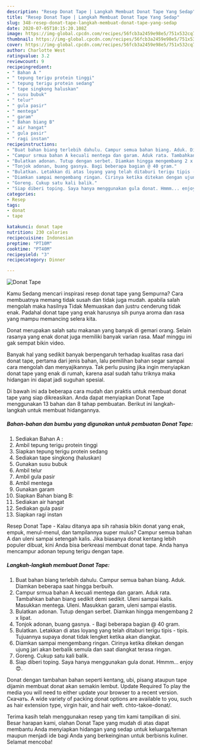 ```yaml
---
description: "Resep Donat Tape | Langkah Membuat Donat Tape Yang Sedap"
title: "Resep Donat Tape | Langkah Membuat Donat Tape Yang Sedap"
slug: 348-resep-donat-tape-langkah-membuat-donat-tape-yang-sedap
date: 2020-07-05T10:15:20.108Z
image: https://img-global.cpcdn.com/recipes/56fcb3a2459e98e5/751x532cq70/donat-tape-foto-resep-utama.jpg
thumbnail: https://img-global.cpcdn.com/recipes/56fcb3a2459e98e5/751x532cq70/donat-tape-foto-resep-utama.jpg
cover: https://img-global.cpcdn.com/recipes/56fcb3a2459e98e5/751x532cq70/donat-tape-foto-resep-utama.jpg
author: Charlotte West
ratingvalue: 3.2
reviewcount: 9
recipeingredient:
- " Bahan A "
- " tepung terigu protein tinggi"
- " tepung terigu protein sedang"
- " tape singkong haluskan"
- " susu bubuk"
- " telur"
- " gula pasir"
- " mentega"
- " garam"
- " Bahan biang B"
- " air hangat"
- " gula pasir"
- " ragi instan"
recipeinstructions:
- "Buat bahan biang terlebih dahulu. Campur semua bahan biang. Aduk. Diamkan beberapa saat hingga berbuih."
- "Campur srmua bahan A kecuali mentega dan garam. Aduk rata. Tambahkan bahan biang sedikit demi sedikit. Uleni sampai kalis. Masukkan mentega. Uleni. Masukkan garam, uleni sampai elastis."
- "Bulatkan adonan. Tutup dengan serbet. Diamkan hingga mengembang 2 x lipat."
- "Tonjok adonan, buang gasnya. Bagi beberapa bagian @ 40 gram."
- "Bulatkan. Letakkan di atas loyang yang telah ditaburi terigu tipis - tipis. Tujuannya supaya donat tidak lengket ketika akan diangkat."
- "Diamkan sampai mengembang ringan. Cirinya ketika ditekan dengan ujung jari akan berbalik semula dan saat diangkat terasa ringan."
- "Goreng. Cukup satu kali balik."
- "Siap diberi toping. Saya hanya menggunakan gula donat. Hmmm... enjoy 😍."
categories:
- Resep
tags:
- donat
- tape

katakunci: donat tape 
nutrition: 230 calories
recipecuisine: Indonesian
preptime: "PT10M"
cooktime: "PT40M"
recipeyield: "3"
recipecategory: Dinner

---
```



![Donat Tape](https://img-global.cpcdn.com/recipes/56fcb3a2459e98e5/751x532cq70/donat-tape-foto-resep-utama.jpg)

Kamu Sedang mencari inspirasi resep donat tape yang Sempurna? Cara membuatnya memang tidak susah dan tidak juga mudah. apabila salah mengolah maka hasilnya Tidak Memuaskan dan justru cenderung tidak enak. Padahal donat tape yang enak harusnya sih punya aroma dan rasa yang mampu memancing selera kita.

Donat merupakan salah satu makanan yang banyak di gemari orang. Selain rasanya yang enak donat juga memiliki banyak varian rasa. Maaf minggu ini gak sempat bikin video.

Banyak hal yang sedikit banyak berpengaruh terhadap kualitas rasa dari donat tape, pertama dari jenis bahan, lalu pemilihan bahan segar sampai cara mengolah dan menyajikannya. Tak perlu pusing jika ingin menyiapkan donat tape yang enak di rumah, karena asal sudah tahu triknya maka hidangan ini dapat jadi suguhan spesial.


Di bawah ini ada beberapa cara mudah dan praktis untuk membuat donat tape yang siap dikreasikan. Anda dapat menyiapkan Donat Tape menggunakan 13 bahan dan 8 tahap pembuatan. Berikut ini langkah-langkah untuk membuat hidangannya.

<!--inarticleads1-->

##### Bahan-bahan dan bumbu yang digunakan untuk pembuatan Donat Tape:

1. Sediakan  Bahan A :
1. Ambil  tepung terigu protein tinggi
1. Siapkan  tepung terigu protein sedang
1. Sediakan  tape singkong (haluskan)
1. Gunakan  susu bubuk
1. Ambil  telur
1. Ambil  gula pasir
1. Ambil  mentega
1. Gunakan  garam
1. Siapkan  Bahan biang B:
1. Sediakan  air hangat
1. Sediakan  gula pasir
1. Siapkan  ragi instan


Resep Donat Tape - Kalau ditanya apa sih rahasia bikin donat yang enak, empuk, menul-menul, dan tampilannya super mulus? Campur semua bahan A dan uleni sampai setengah kalis. Jika biasanya donat kentang lebih populer dibuat, kini Anda bisa berkreasi membuat donat tape. Anda hanya mencampur adonan tepung terigu dengan tape. 

<!--inarticleads2-->

##### Langkah-langkah membuat Donat Tape:

1. Buat bahan biang terlebih dahulu. Campur semua bahan biang. Aduk. Diamkan beberapa saat hingga berbuih.
1. Campur srmua bahan A kecuali mentega dan garam. Aduk rata. Tambahkan bahan biang sedikit demi sedikit. Uleni sampai kalis. Masukkan mentega. Uleni. Masukkan garam, uleni sampai elastis.
1. Bulatkan adonan. Tutup dengan serbet. Diamkan hingga mengembang 2 x lipat.
1. Tonjok adonan, buang gasnya. - Bagi beberapa bagian @ 40 gram.
1. Bulatkan. Letakkan di atas loyang yang telah ditaburi terigu tipis - tipis. Tujuannya supaya donat tidak lengket ketika akan diangkat.
1. Diamkan sampai mengembang ringan. Cirinya ketika ditekan dengan ujung jari akan berbalik semula dan saat diangkat terasa ringan.
1. Goreng. Cukup satu kali balik.
1. Siap diberi toping. Saya hanya menggunakan gula donat. Hmmm... enjoy 😍.


Donat dengan tambahan bahan seperti kentang, ubi, pisang ataupun tape dijamin membuat donat akan semakin lembut. Update Required To play the media you will need to either update your browser to a recent version. Скачать. A wide variety of packing donat options are available to you, such as hair extension type, virgin hair, and hair weft. chto-takoe-donat/. 

Terima kasih telah menggunakan resep yang tim kami tampilkan di sini. Besar harapan kami, olahan Donat Tape yang mudah di atas dapat membantu Anda menyiapkan hidangan yang sedap untuk keluarga/teman maupun menjadi ide bagi Anda yang berkeinginan untuk berbisnis kuliner. Selamat mencoba!
